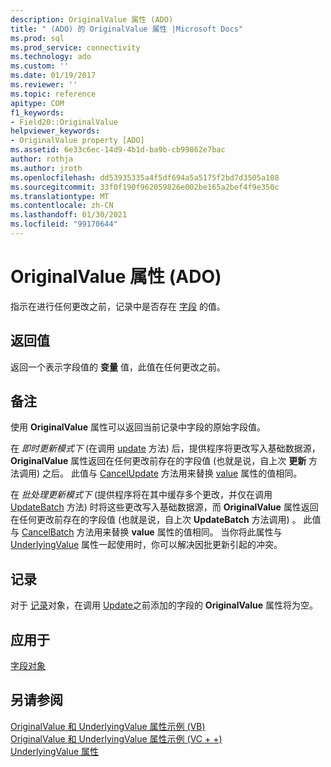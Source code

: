```yaml
---
description: OriginalValue 属性 (ADO)
title: " (ADO) 的 OriginalValue 属性 |Microsoft Docs"
ms.prod: sql
ms.prod_service: connectivity
ms.technology: ado
ms.custom: ''
ms.date: 01/19/2017
ms.reviewer: ''
ms.topic: reference
apitype: COM
f1_keywords:
- Field20::OriginalValue
helpviewer_keywords:
- OriginalValue property [ADO]
ms.assetid: 6e33c6ec-14d9-4b1d-ba9b-cb99862e7bac
author: rothja
ms.author: jroth
ms.openlocfilehash: dd53935335a4f5df694a5a5175f2bd7d3505a108
ms.sourcegitcommit: 33f0f190f962059826e002be165a2bef4f9e350c
ms.translationtype: MT
ms.contentlocale: zh-CN
ms.lasthandoff: 01/30/2021
ms.locfileid: "99170644"
---
```

# <a name="originalvalue-property-ado"></a>OriginalValue 属性 (ADO)
指示在进行任何更改之前，记录中是否存在 [字段](./field-object.md) 的值。  
  
## <a name="return-value"></a>返回值  
 返回一个表示字段值的 **变量** 值，此值在任何更改之前。  
  
## <a name="remarks"></a>备注  
 使用 **OriginalValue** 属性可以返回当前记录中字段的原始字段值。  
  
 在 *即时更新模式下* (在调用 [update](./update-method.md) 方法) 后，提供程序将更改写入基础数据源， **OriginalValue** 属性返回在任何更改前存在的字段值 (也就是说，自上次 **更新** 方法调用) 之后。 此值与 [CancelUpdate](./cancelupdate-method-ado.md) 方法用来替换 [value](./value-property-ado.md) 属性的值相同。  
  
 在 *批处理更新模式下* (提供程序将在其中缓存多个更改，并仅在调用 [UpdateBatch](./updatebatch-method.md) 方法) 时将这些更改写入基础数据源，而 **OriginalValue** 属性返回在任何更改前存在的字段值 (也就是说，自上次 **UpdateBatch** 方法调用) 。 此值与 [CancelBatch](./cancelbatch-method-ado.md) 方法用来替换 **value** 属性的值相同。 当你将此属性与 [UnderlyingValue](./underlyingvalue-property.md) 属性一起使用时，你可以解决因批更新引起的冲突。  
  
## <a name="record"></a>记录  
 对于 [记录](./record-object-ado.md)对象，在调用 [Update](./update-method.md)之前添加的字段的 **OriginalValue** 属性将为空。  
  
## <a name="applies-to"></a>应用于  
 [字段对象](./field-object.md)  
  
## <a name="see-also"></a>另请参阅  
 [OriginalValue 和 UnderlyingValue 属性示例 (VB) ](./originalvalue-and-underlyingvalue-properties-example-vb.md)   
 [OriginalValue 和 UnderlyingValue 属性示例 (VC + +) ](./originalvalue-and-underlyingvalue-properties-example-vc.md)   
 [UnderlyingValue 属性](./underlyingvalue-property.md)